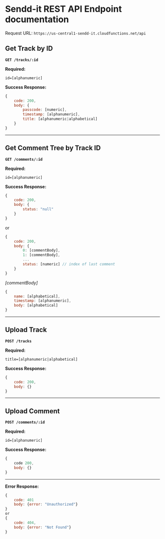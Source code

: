 # Sendd-it REST API Endpoint documentation
Request URL: `https://us-central1-sendd-it.cloudfunctions.net/api`


## Get Track by ID

 **`GET /tracks/:id`** 

**Required:** 
    
    id=[alphanumeric]

**Success Response:**
```js
{
    code: 200,
    body: {
        passcode: [numeric],
        timestamp: [alphanumeric],
        title: [alphanumeric|alphabetical]
    }
}
```
---
## Get Comment Tree by Track ID

 **`GET /comments/:id`**



**Required:** 
    
    id=[alphanumeric]

**Success Response:**
```js
{
    code: 200,
    body: {
        status: "null"
    }
}
```
or
```js
{
    code: 200,
    body: {
        0: [commentBody],
        1: [commentBody],
        ...
        status: [numeric] // index of last comment
    }
}
```
*[commentBody]*
```js
{
    name: [alphabetical],
    timestamp: [alphanumeric],
    body: [alphabetical]
}
```
---
## Upload Track

**`POST /tracks`**

**Required:** 
    
    title=[alphanumeric|alphabetical]

**Success Response:**

```js
{
    code: 200,
    body: {}
}
```
---
## Upload Comment

**`POST /comments/:id`**

**Required:** 
    
    id=[alphanumeric]

**Success Response:**

```js
{
    code 200,
    body: {}
}
```
---

**Error Response:**

```js
{
    code: 401
    body: {error: "Unauthorized"}
}
or
{
    code: 404,
    body: {error: "Not Found"}
}
```

